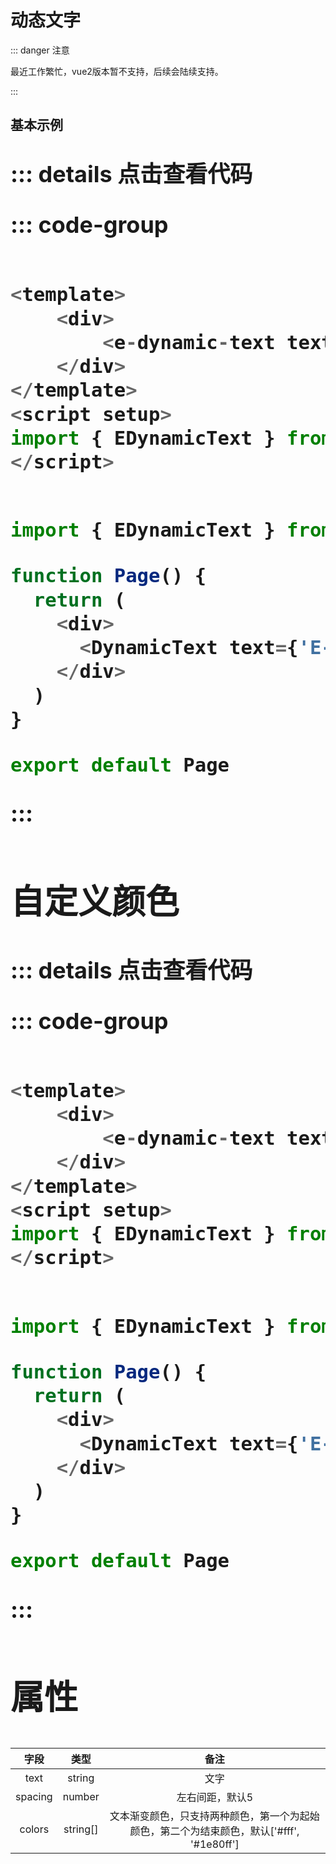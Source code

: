 <!--
 * @Autor: costa
 * @Date: 2023-09-01 15:03:20
 * @LastEditors: costa
 * @LastEditTime: 2023-09-06 17:56:58
 * @Description: 
 * @Copyright: © 2023 by costa. All rights reserved.
-->
# 动态文字

::: danger 注意

最近工作繁忙，vue2版本暂不支持，后续会陆续支持。

:::


## 基本示例


<dynamic-text text="E-DATAV数据可视化大屏" style="font-size: 36px;font-weight: bold;" />

<script setup>
import DynamicText from './components/DynamicText.vue';
</script>

::: details 点击查看代码

::: code-group

```js [vue3]

<template>
    <div>
        <e-dynamic-text text="E-DATAV数据可视化大屏" style="font-size: 36px;font-weight: bold;" />
    </div>
</template>
<script setup>
import { EDynamicText } from 'e-datav-vue3';
</script>

```

```js [react]

import { EDynamicText } from 'e-datav-react';

function Page() {
  return (
    <div>
      <DynamicText text={'E-DATAV数据可视化大屏'} style={{ fontSize: 36, fontWeight: 'bold' }} />
    </div>
  )
}

export default Page

```

:::

## 自定义颜色

<dynamic-text text="E-DATAV数据可视化大屏" style="font-size: 36px;font-weight: bold;" :colors="['#f53f3f', '#1e80ff']" />

::: details 点击查看代码

::: code-group

```js [vue3]

<template>
    <div>
        <e-dynamic-text text="E-DATAV数据可视化大屏" style="font-size: 36px;font-weight: bold;" :colors="['#f53f3f', '#1e80ff']" />
    </div>
</template>
<script setup>
import { EDynamicText } from 'e-datav-vue3';
</script>

```

```js [react]

import { EDynamicText } from 'e-datav-react';

function Page() {
  return (
    <div>
      <DynamicText text={'E-DATAV数据可视化大屏'} style={{ fontSize: 36, fontWeight: 'bold' }} colors={['#f53f3f', '#1e80ff']} />
    </div>
  )
}

export default Page

```

:::

## 属性

| 字段        |      类型      |  备注 |
| :--------: | :-----------: | :----: |
| text | string | 文字 |
| spacing | number | 左右间距，默认5 |
| colors | string[] | 文本渐变颜色，只支持两种颜色，第一个为起始颜色，第二个为结束颜色，默认['#fff', '#1e80ff'] |